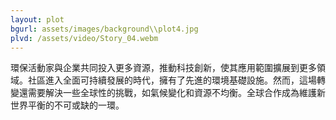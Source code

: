 ```yaml
---
layout: plot
bgurl: assets/images/background\\plot4.jpg
plvd: /assets/video/Story_04.webm
---
```

環保活動家與企業共同投入更多資源，推動科技創新，使其應用範圍擴展到更多領域。社區進入全面可持續發展的時代，擁有了先進的環境基礎設施。然而，這場轉變還需要解決一些全球性的挑戰，如氣候變化和資源不均衡。全球合作成為維護新世界平衡的不可或缺的一環。
